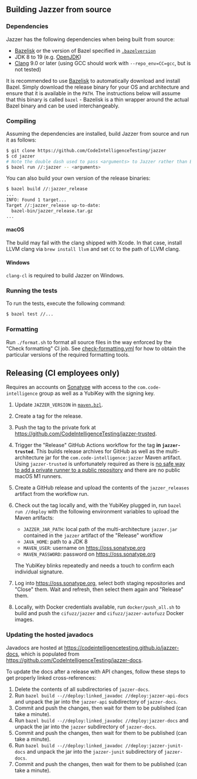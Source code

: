 ## Building Jazzer from source

### Dependencies

Jazzer has the following dependencies when being built from source:

* [Bazelisk](https://github.com/bazelbuild/bazelisk) or the version of Bazel specified in [`.bazelversion`](.bazelversion)
* JDK 8 to 19 (e.g. [OpenJDK](https://openjdk.java.net/))
* [Clang](https://clang.llvm.org/) 9.0 or later (using GCC should work with `--repo_env=CC=gcc`, but is not tested)

It is recommended to use [Bazelisk](https://github.com/bazelbuild/bazelisk) to automatically download and install Bazel.
Simply download the release binary for your OS and architecture and ensure that it is available in the `PATH`.
The instructions below will assume that this binary is called `bazel` - Bazelisk is a thin wrapper around the actual Bazel binary and can be used interchangeably.

### Compiling

Assuming the dependencies are installed, build Jazzer from source and run it as follows:

```bash
$ git clone https://github.com/CodeIntelligenceTesting/jazzer
$ cd jazzer
# Note the double dash used to pass <arguments> to Jazzer rather than Bazel.
$ bazel run //:jazzer -- <arguments>
```

You can also build your own version of the release binaries:

```bash
$ bazel build //:jazzer_release
...
INFO: Found 1 target...
Target //:jazzer_release up-to-date:
  bazel-bin/jazzer_release.tar.gz
...
```

#### macOS

The build may fail with the clang shipped with Xcode.
In that case, install LLVM clang via `brew install llvm` and set `CC` to the path of LLVM clang.

#### Windows

`clang-cl` is required to build Jazzer on Windows.

### Running the tests

To run the tests, execute the following command:

```bash
$ bazel test //...
```

### Formatting

Run `./format.sh` to format all source files in the way enforced by the "Check formatting" CI job.
See [check-formatting.yml](.github/workflows/check-formatting.yml) for how to obtain the particular versions of the required formatting tools.

## Releasing (CI employees only)

Requires an accounts on [Sonatype](https://issues.sonatype.org) with access to the `com.code-intelligence` group as well as a YubiKey with the signing key.

1. Update `JAZZER_VERSION` in [`maven.bzl`](maven.bzl).
2. Create a tag for the release.
3. Push the tag to the private fork at https://github.com/CodeIntelligenceTesting/jazzer-trusted.
4. Trigger the "Release" GitHub Actions workflow for the tag **in `jazzer-trusted`**.
   This builds release archives for GitHub as well as the multi-architecture jar for the `com.code-intelligence:jazzer` Maven artifact.
   Using `jazzer-trusted` is unfortunately required as there is [no safe way to add a private runner to a public repository](https://docs.github.com/en/actions/hosting-your-own-runners/about-self-hosted-runners#self-hosted-runner-security) and there are no public macOS M1 runners.
5. Create a GitHub release and upload the contents of the `jazzer_releases` artifact from the workflow run.
6. Check out the tag locally and, with the YubiKey plugged in, run `bazel run //deploy` with the following environment variables to upload the Maven artifacts:
    * `JAZZER_JAR_PATH`: local path of the multi-architecture `jazzer.jar` contained in the `jazzer` artifact of the "Release" workflow
    * `JAVA_HOME`: path to a JDK 8
    * `MAVEN_USER`: username on https://oss.sonatype.org
    * `MAVEN_PASSWORD`: password on https://oss.sonatype.org

   The YubiKey blinks repeatedly and needs a touch to confirm each individual signature.
7. Log into https://oss.sonatype.org, select both staging repositories and "Close" them.
   Wait and refresh, then select them again and "Release" them.
8. Locally, with Docker credentials available, run `docker/push_all.sh` to build and push the `cifuzz/jazzer` and `cifuzz/jazzer-autofuzz` Docker images.

### Updating the hosted javadocs

Javadocs are hosted at https://codeintelligencetesting.github.io/jazzer-docs, which is populated from https://github.com/CodeIntelligenceTesting/jazzer-docs.

To update the docs after a release with API changes, follow these steps to get properly linked cross-references:

1. Delete the contents of all subdirectories of `jazzer-docs`.
2. Run `bazel build --//deploy:linked_javadoc //deploy:jazzer-api-docs` and unpack the jar into the `jazzer-api` subdirectory of `jazzer-docs`.
3. Commit and push the changes, then wait for them to be published (can take a minute).
4. Run `bazel build --//deploy:linked_javadoc //deploy:jazzer-docs` and unpack the jar into the `jazzer` subdirectory of `jazzer-docs`.
5. Commit and push the changes, then wait for them to be published (can take a minute).
6. Run `bazel build --//deploy:linked_javadoc //deploy:jazzer-junit-docs` and unpack the jar into the `jazzer-junit` subdirectory of `jazzer-docs`.
7. Commit and push the changes, then wait for them to be published (can take a minute).
